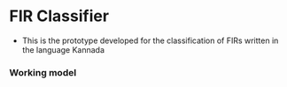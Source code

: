 # FIR Classifier
- This is the prototype developed for the classification of FIRs written in the language Kannada 


### Working model

